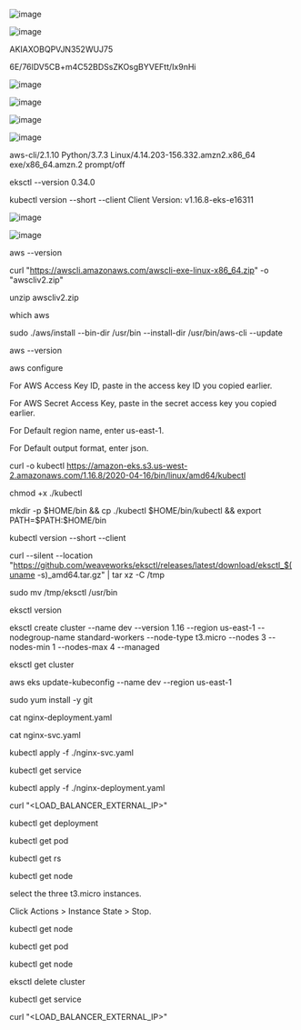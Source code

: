 ![image](https://user-images.githubusercontent.com/33985509/101885324-48f5c200-3b9a-11eb-8189-f67eab5a67ca.png)

![image](https://user-images.githubusercontent.com/33985509/101885454-6e82cb80-3b9a-11eb-95de-a236fb7b7a9b.png)

AKIAXOBQPVJN352WUJ75

6E/76lDV5CB+m4C52BDSsZKOsgBYVEFtt/Ix9nHi


![image](https://user-images.githubusercontent.com/33985509/101885788-e0f3ab80-3b9a-11eb-8873-e2f0593230b0.png)


![image](https://user-images.githubusercontent.com/33985509/101885845-f1a42180-3b9a-11eb-8262-29284aac82ff.png)


![image](https://user-images.githubusercontent.com/33985509/101886111-53fd2200-3b9b-11eb-8caa-afb06cfd5b69.png)


![image](https://user-images.githubusercontent.com/33985509/101886151-65dec500-3b9b-11eb-97be-5108cab38e08.png)


aws-cli/2.1.10 Python/3.7.3 Linux/4.14.203-156.332.amzn2.x86_64 exe/x86_64.amzn.2 prompt/off




eksctl --version  0.34.0

kubectl version --short --client
Client Version: v1.16.8-eks-e16311

![image](https://user-images.githubusercontent.com/33985509/101895336-b3612f00-3ba7-11eb-9dd3-fa455007cf38.png)


![image](https://user-images.githubusercontent.com/33985509/101895435-d12e9400-3ba7-11eb-816e-d1a558feb9f4.png)




aws --version

curl "https://awscli.amazonaws.com/awscli-exe-linux-x86_64.zip" -o "awscliv2.zip"

unzip awscliv2.zip

which aws

sudo ./aws/install --bin-dir /usr/bin --install-dir /usr/bin/aws-cli --update

aws --version

aws configure

For AWS Access Key ID, paste in the access key ID you copied earlier.

For AWS Secret Access Key, paste in the secret access key you copied earlier.

For Default region name, enter us-east-1.

For Default output format, enter json.

curl -o kubectl https://amazon-eks.s3.us-west-2.amazonaws.com/1.16.8/2020-04-16/bin/linux/amd64/kubectl

chmod +x ./kubectl

mkdir -p $HOME/bin && cp ./kubectl $HOME/bin/kubectl && export PATH=$PATH:$HOME/bin

kubectl version --short --client

curl --silent --location "https://github.com/weaveworks/eksctl/releases/latest/download/eksctl_$(uname -s)_amd64.tar.gz" | tar xz -C /tmp

sudo mv /tmp/eksctl /usr/bin

eksctl version

eksctl create cluster --name dev --version 1.16 --region us-east-1 --nodegroup-name standard-workers --node-type t3.micro --nodes 3 --nodes-min 1 --nodes-max 4 --managed

eksctl get cluster

aws eks update-kubeconfig --name dev --region us-east-1

sudo yum install -y git

cat nginx-deployment.yaml

cat nginx-svc.yaml

kubectl apply -f ./nginx-svc.yaml

kubectl get service

kubectl apply -f ./nginx-deployment.yaml


curl "<LOAD_BALANCER_EXTERNAL_IP>"

kubectl get deployment

kubectl get pod

kubectl get rs

kubectl get node

select the three t3.micro instances.

Click Actions > Instance State > Stop.

kubectl get node

kubectl get pod

kubectl get node

eksctl delete cluster

kubectl get service

curl "<LOAD_BALANCER_EXTERNAL_IP>"
